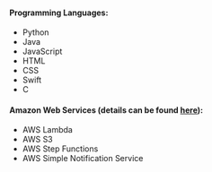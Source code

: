 #### Programming Languages:
<ul>
 <li>Python</li>
 <li>Java</li>
 <li>JavaScript</li>
 <li>HTML</li>
 <li>CSS</li>
 <li>Swift </li>
 <li>C</li>
</ul>

#### Amazon Web Services (details can be found [here](./amazon.md)):
<ul>
  <li> AWS Lambda </li>
  <li> AWS S3</li>
  <li> AWS Step Functions</li>
  <li> AWS Simple Notification Service</li>
</ul>
